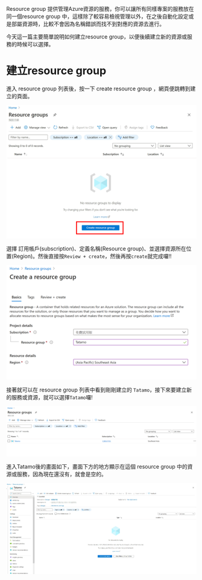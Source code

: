 Resource group 提供管理Azure資源的服務，你可以讓所有同樣專案的服務放在同一個resource group 中，這樣除了較容易檢視管理以外，在之後自動化設定或是部屬資源時，比較不會因為名稱錯誤而找不到對應的資源去進行。

今天這一篇主要簡單說明如何建立resource group，以便後續建立新的資源或服務的時候可以選擇。

# 建立resource group

進入 resource group 列表後，按一下 create resource group ，網頁便跳轉到建立的頁面。

![image-20200918170300287](https://raw.githubusercontent.com/HanInfinity/iron12th_Azure/master/uPic/image-20200918170300287.png)

選擇 訂用帳戶(subscription)、定義名稱(Resource group)、並選擇資源所在位置(Region)。然後直接按`Review + create`，然後再按`create`就完成囉!!

![image-20200918171801999](https://raw.githubusercontent.com/HanInfinity/iron12th_Azure/master/uPic/image-20200918171801999.png)

接著就可以在 resource group 列表中看到剛剛建立的 `Tatamo`，接下來要建立新的服務或資源，就可以選擇`Tatamo`囉!

![image-20200918171826364](https://raw.githubusercontent.com/HanInfinity/iron12th_Azure/master/uPic/image-20200918171826364.png)

進入Tatamo後的畫面如下，畫面下方的地方顯示在這個 resource group 中的資源或服務，因為現在還沒有，就會是空的。

![image-20200918172622804](https://raw.githubusercontent.com/HanInfinity/iron12th_Azure/master/uPic/image-20200918172622804.png)